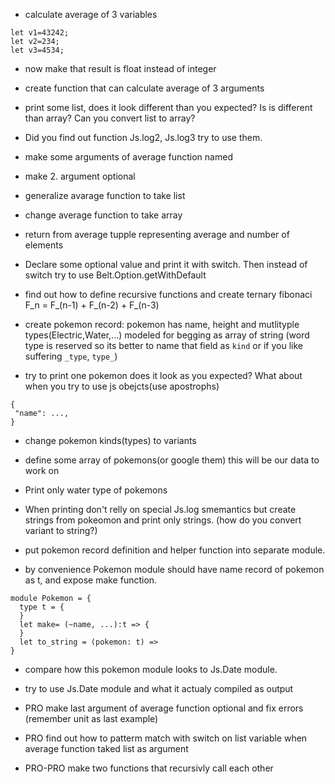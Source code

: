 - calculate average of 3 variables 
```
let v1=43242;
let v2=234;
let v3=4534;
```

- now make that result is float instead of integer

- create function that can calculate average of 3 arguments

- print some list, does it look different than you expected? Is is different than array? Can you convert list to array?

- Did you find out function Js.log2, Js.log3 try to use them.

- make some arguments of average function named

- make 2. argument optional 


- generalize avarage function to take list

- change average function to take array

- return from average tupple representing average and number of elements

- Declare some optional value and print it with switch. Then instead of switch try to use Belt.Option.getWithDefault

- find out how to define recursive functions and create ternary fibonaci
F_n = F_(n-1) + F_(n-2) + F_(n-3)

- create pokemon record: pokemon has name, height and mutlityple types(Electric,Water,...) modeled for begging as array of string (word type is reserved so its better to name that field as `kind` or if you like suffering `_type`, `type_`)

- try to print one pokemon does it look as you expected? What about when you try to use js obejcts(use apostrophs)
```
{
 "name": ...,
}
```

- change pokemon kinds(types) to variants

- define some array of pokemons(or google them) this will be our data to work on

- Print only water type of pokemons

- When printing don't relly on special Js.log smemantics but create strings from pokeomon and print only strings. (how do you convert variant to string?)

- put pokemon record definition and helper function into separate module.

- by convenience Pokemon module should have name record of pokemon as t, and expose make function.
```
module Pokemon = {
  type t = {
  }
  let make= (~name, ...):t => {
  }
  let to_string = (pokemon: t) =>
}
```

- compare how this pokemon module looks to Js.Date module. 
- try to use Js.Date module and what it actualy compiled as output


- PRO make last argument of average function optional and fix errors (remember unit as last example)

- PRO find out how to patterm match with switch on list variable when average function taked list as argument

- PRO-PRO make two functions that recursivly call each other